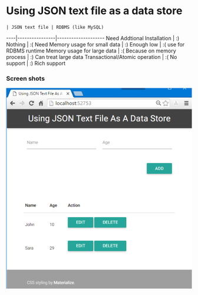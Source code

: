 # Using JSON text file as a data store

    | JSON text file | RDBMS (like MySQL)
----|----------------|--------------------
Need Addtional Installation | :) Nothing | :( Need
Memory usage for small data | :) Enough low | :( use for RDBMS runtime
Memory usage for large data | :( Because on memory process | :) Can treat large data
Transactional/Atomic operation | :( No support | :) Rich support

### Screen shots

![fig01](fig01.png)
